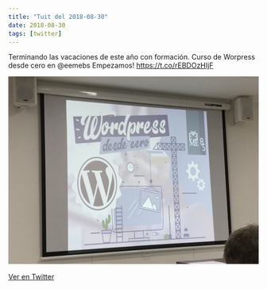 ```yaml
---
title: "Tuit del 2018-08-30"
date: 2018-08-30
tags: [twitter]
---
```


Terminando las vacaciones de este año con formación. Curso de Worpress desde cero en @eemebs Empezamos! https://t.co/rEBDOzHIjF

![Imagen](/assets/images/1035167791962353664-Dl2nnDuXgAEISk4.jpg)

[Ver en Twitter](https://twitter.com/i/web/status/1035167791962353664)

